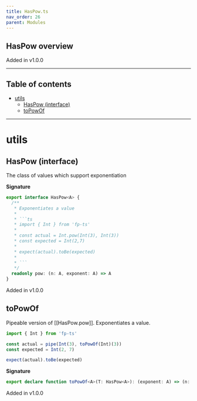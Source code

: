 ```yaml
---
title: HasPow.ts
nav_order: 26
parent: Modules
---
```


## HasPow overview

Added in v1.0.0

---

<h2 class="text-delta">Table of contents</h2>

- [utils](#utils)
  - [HasPow (interface)](#haspow-interface)
  - [toPowOf](#topowof)

---

# utils

## HasPow (interface)

The class of values which support exponentiation

**Signature**

````ts
export interface HasPow<A> {
  /**
   * Exponentiates a value
   *
   * ```ts
   * import { Int } from 'fp-ts'
   *
   * const actual = Int.pow(Int(3), Int(3))
   * const expected = Int(2,7)
   *
   * expect(actual).toBe(expected)
   *
   * ```
   */
  readonly pow: (n: A, exponent: A) => A
}
````

Added in v1.0.0

## toPowOf

Pipeable version of [[HasPow.pow]]. Exponentiates a value.

```ts
import { Int } from 'fp-ts'

const actual = pipe(Int(3), toPowOf(Int)(3))
const expected = Int(2, 7)

expect(actual).toBe(expected)
```

**Signature**

```ts
export declare function toPowOf<A>(T: HasPow<A>): (exponent: A) => (n: A) => A
```

Added in v1.0.0
